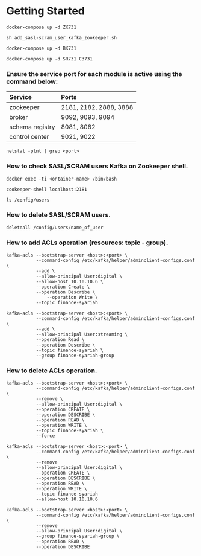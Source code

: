 # Getting Started
```
docker-compose up -d ZK731
```
```
sh add_sasl-scram_user_kafka_zookeeper.sh
```
```
docker-compose up -d BK731
```
```
docker-compose up -d SR731 C3731
```

### Ensure the service port for each module is active using the command below:

| Service          | Ports                      |
|:-----------------|:---------------------------|
| zookeeper        | 2181, 2182, 2888, 3888     |
| broker           | 9092, 9093, 9094           |
| schema registry  | 8081, 8082                 |
| control center   | 9021, 9022                 |

```
netstat -plnt | grep <port>
```

### How to check SASL/SCRAM users Kafka on Zookeeper shell.
```
docker exec -ti <ontainer-name> /bin/bash
```
```
zookeeper-shell localhost:2181
```
```
ls /config/users
```
### How to delete SASL/SCRAM users.
```
deleteall /config/users/name_of_user
```
### How to add ACLs operation (resources: topic - group).
```
kafka-acls --bootstrap-server <host>:<port> \
           --command-config /etc/kafka/helper/adminclient-configs.conf \
           --add \
           --allow-principal User:digital \
           --allow-host 10.10.10.6 \
           --operation Create \
           --operation Describe \
		       --operation Write \
           --topic finance-syariah
```
```
kafka-acls --bootstrap-server <host>:<port> \
           --command-config /etc/kafka/helper/adminclient-configs.conf \
           --add \
           --allow-principal User:streaming \
           --operation Read \
           --operation Describe \
           --topic finance-syariah \
           --group finance-syariah-group
```

### How to delete ACLs operation.
```
kafka-acls --bootstrap-server <host>:<port> \
           --command-config /etc/kafka/helper/adminclient-configs.conf \
           --remove \
           --allow-principal User:digital \
           --operation CREATE \
           --operation DESCRIBE \
           --operation READ \
           --operation WRITE \
           --topic finance-syariah \
           --force
```
```
kafka-acls --bootstrap-server <host>:<port> \
           --command-config /etc/kafka/helper/adminclient-configs.conf \
           --remove 
           --allow-principal User:digital \
           --operation CREATE \
           --operation DESCRIBE \
           --operation READ \
           --operation WRITE \
           --topic finance-syariah 
           --allow-host 10.10.10.6
```
```
kafka-acls --bootstrap-server <host>:<port> \
           --command-config /etc/kafka/helper/adminclient-configs.conf \
           --remove 
           --allow-principal User:digital \
           --group finance-syariah-group \
           --operation READ \
           --operation DESCRIBE
```
